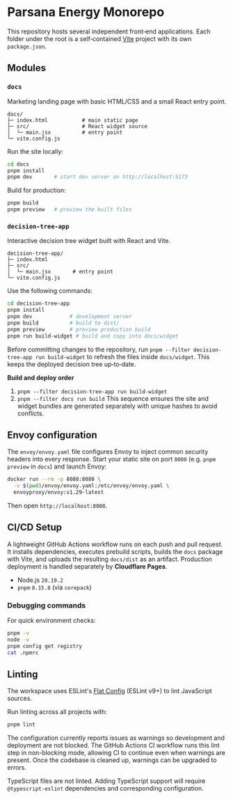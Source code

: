 # Parsana Energy Monorepo

This repository hosts several independent front‑end applications. Each
folder under the root is a self‑contained [Vite](https://vitejs.dev/) project
with its own `package.json`.

## Modules

### `docs`
Marketing landing page with basic HTML/CSS and a small React entry point.

```
docs/
├─ index.html           # main static page
├─ src/                 # React widget source
│  └─ main.jsx          # entry point
└─ vite.config.js
```

Run the site locally:

```bash
cd docs
pnpm install
pnpm dev       # start dev server on http://localhost:5173
```

Build for production:

```bash
pnpm build
pnpm preview   # preview the built files
```

### `decision-tree-app`
Interactive decision tree widget built with React and Vite.

```
decision-tree-app/
├─ index.html
├─ src/
│  └─ main.jsx       # entry point
└─ vite.config.js
```

Use the following commands:

```bash
cd decision-tree-app
pnpm install
pnpm dev            # development server
pnpm build          # build to dist/
pnpm preview        # preview production build
pnpm run build-widget # build and copy into docs/widget
```

Before committing changes to the repository, run `pnpm --filter decision-tree-app run build-widget`
to refresh the files inside `docs/widget`. This keeps the deployed
decision tree up‑to‑date.

**Build and deploy order**
1. `pnpm --filter decision-tree-app run build-widget`
2. `pnpm --filter docs run build`
This sequence ensures the site and widget bundles are generated
separately with unique hashes to avoid conflicts.

## Envoy configuration

The `envoy/envoy.yaml` file configures Envoy to inject common security headers into every response. Start your static site on port `8000` (e.g. `pnpm preview` in `docs`) and launch Envoy:

```bash
docker run --rm -p 8080:8080 \
  -v $(pwd)/envoy/envoy.yaml:/etc/envoy/envoy.yaml \
  envoyproxy/envoy:v1.29-latest
```

Then open `http://localhost:8080`.

## CI/CD Setup
A lightweight GitHub Actions workflow runs on each push and pull request. It installs dependencies, executes prebuild scripts,
builds the `docs` package with Vite, and uploads the resulting `docs/dist` as an artifact. Production deployment is handled
separately by **Cloudflare Pages**.

- Node.js `20.19.2`
- `pnpm` `8.15.8` (via `corepack`)

### Debugging commands
For quick environment checks:

```bash
pnpm -v
node -v
pnpm config get registry
cat .npmrc
```

## Linting

The workspace uses ESLint's [Flat Config](https://eslint.org/docs/latest/use/configure/configuration-files-new) (ESLint v9+) to lint JavaScript sources.

Run linting across all projects with:

```bash
pnpm lint
```

The configuration currently reports issues as warnings so development and deployment are not blocked. The GitHub Actions CI workflow runs this lint step in non-blocking mode, allowing CI to continue even when warnings are present. Once the codebase is cleaned up, warnings can be upgraded to errors.

TypeScript files are not linted. Adding TypeScript support will require `@typescript-eslint` dependencies and corresponding configuration.

